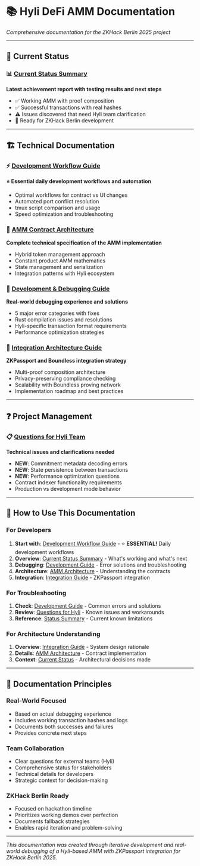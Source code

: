 # 📚 Hyli DeFi AMM Documentation

*Comprehensive documentation for the ZKHack Berlin 2025 project*

---

## 🎯 **Current Status**

### **📊 [Current Status Summary](./Current-Status-Summary.md)**  
**Latest achievement report with testing results and next steps**
- ✅ Working AMM with proof composition
- ✅ Successful transactions with real hashes  
- ⚠️ Issues discovered that need Hyli team clarification
- 🎯 Ready for ZKHack Berlin development

---

## 🏗️ **Technical Documentation**

### **⚡ [Development Workflow Guide](./Development-Workflow-Guide.md)**
**⭐ Essential daily development workflows and automation**
- Optimal workflows for contract vs UI changes
- Automated port conflict resolution
- tmux script comparison and usage
- Speed optimization and troubleshooting

### **🔧 [AMM Contract Architecture](./AMM-Contract-Architecture.md)**
**Complete technical specification of the AMM implementation**
- Hybrid token management approach
- Constant product AMM mathematics  
- State management and serialization
- Integration patterns with Hyli ecosystem

### **🐛 [Development & Debugging Guide](./Development-Debugging-Guide.md)**
**Real-world debugging experience and solutions**
- 5 major error categories with fixes
- Rust compilation issues and resolutions
- Hyli-specific transaction format requirements
- Performance optimization strategies

### **🤝 [Integration Architecture Guide](./LLM-Hyli-ZKPassport-Boundless.md)**
**ZKPassport and Boundless integration strategy**
- Multi-proof composition architecture
- Privacy-preserving compliance checking
- Scalability with Boundless proving network
- Implementation roadmap and best practices

---

## ❓ **Project Management**

### **📋 [Questions for Hyli Team](./Questions-Hyli.md)**
**Technical issues and clarifications needed**
- **NEW**: Commitment metadata decoding errors
- **NEW**: State persistence between transactions  
- **NEW**: Performance optimization questions
- Contract indexer functionality requirements
- Production vs development mode behavior

---

## 📖 **How to Use This Documentation**

### **For Developers**
1. **Start with**: [Development Workflow Guide](./Development-Workflow-Guide.md) - ⭐ **ESSENTIAL!** Daily development workflows
2. **Overview**: [Current Status Summary](./Current-Status-Summary.md) - What's working and what's next
3. **Debugging**: [Development Guide](./Development-Debugging-Guide.md) - Error solutions and troubleshooting
4. **Architecture**: [AMM Architecture](./AMM-Contract-Architecture.md) - Understanding the contracts
5. **Integration**: [Integration Guide](./LLM-Hyli-ZKPassport-Boundless.md) - ZKPassport integration

### **For Troubleshooting**
1. **Check**: [Development Guide](./Development-Debugging-Guide.md) - Common errors and solutions
2. **Review**: [Questions for Hyli](./Questions-Hyli.md) - Known issues and workarounds
3. **Reference**: [Status Summary](./Current-Status-Summary.md) - Current known limitations

### **For Architecture Understanding**  
1. **Overview**: [Integration Guide](./LLM-Hyli-ZKPassport-Boundless.md) - System design rationale
2. **Details**: [AMM Architecture](./AMM-Contract-Architecture.md) - Contract implementation
3. **Context**: [Current Status](./Current-Status-Summary.md) - Architectural decisions made

---

## 🎯 **Documentation Principles**

### **Real-World Focused**
- Based on actual debugging experience
- Includes working transaction hashes and logs
- Documents both successes and failures
- Provides concrete next steps

### **Team Collaboration**
- Clear questions for external teams (Hyli)
- Comprehensive status for stakeholders
- Technical details for developers  
- Strategic context for decision-making

### **ZKHack Berlin Ready**
- Focused on hackathon timeline
- Prioritizes working demos over perfection
- Documents fallback strategies
- Enables rapid iteration and problem-solving

---

*This documentation was created through iterative development and real-world debugging of a Hyli-based AMM with ZKPassport integration for ZKHack Berlin 2025.* 